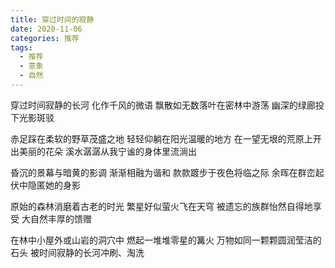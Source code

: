 ```yaml
---
title: 穿过时间的寂静
date: 2020-11-06
categories: 推荐
tags:
  - 推荐
  - 意象
  - 自然
---
```


穿过时间寂静的长河
化作千风的微语
飘散如无数落叶在密林中游荡
幽深的绿廊投下光影斑驳
<!--more-->
赤足踩在柔软的野草茂盛之地
轻轻仰躺在阳光温暖的地方
在一望无垠的荒原上开出美丽的花朵
溪水潺潺从我宁谧的身体里流淌出

昏沉的景幕与暗黄的影调
渐渐相融为谐和
款款踱步于夜色将临之际
余晖在群峦起伏中隐匿她的身影

原始的森林消磨着古老的时光
繁星好似萤火飞在天穹
被遗忘的族群怡然自得地享受
大自然丰厚的馈赠

在林中小屋外或山岩的洞穴中
燃起一堆堆零星的篝火
万物如同一颗颗圆润莹洁的石头
被时间寂静的长河冲刷、淘洗